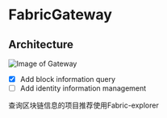 # FabricGateway
## Architecture
![Image of Gateway](https://github.com/juliofeng/Picture/blob/main/GatewayArch.png)

- [x] Add block information query
- [ ] Add identity information management

查询区块链信息的项目推荐使用Fabric-explorer
